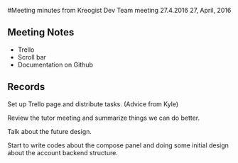 #Meeting minutes from Kreogist Dev Team meeting 27.4.2016
27, April, 2016

Meeting Notes
--
- Trello
- Scroll bar
- Documentation on Github

Records
--
Set up Trello page and distribute tasks. (Advice from Kyle)

Review the tutor meeting and summarize things we can do better.

Talk about the future design.

Start to write codes about the compose panel and doing some initial design about the account backend structure.
